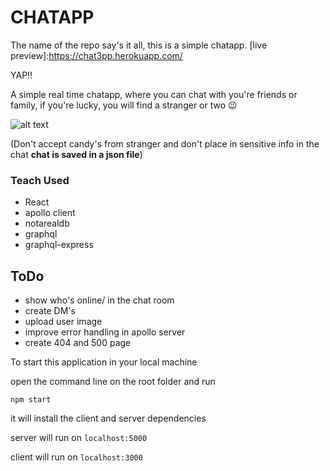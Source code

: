 # CHATAPP

The name of the repo say's it all, this is a simple chatapp. [live preview]:https://chat3pp.herokuapp.com/

YAP!!

A simple real time chatapp, where you can chat with you're friends or family, if you're lucky, you will find a stranger or two 😉

![alt text](https://media.makeameme.org/created/stranger-danger-safety.jpg)

(Don't accept candy's from stranger and don't place in sensitive info in the chat **chat is saved in a json file**)

### Teach Used
* React
* apollo client
* notarealdb
* graphql
* graphql-express

## ToDo

* show who's online/ in the chat room
* create DM's
* upload user image
* improve error handling in apollo server
* create 404 and 500 page

To start this application in your local machine

open the command line on the root folder and run

```
npm start
```
it will install the client and server dependencies

server will run on `localhost:5000`

client will run on `localhost:3000`
